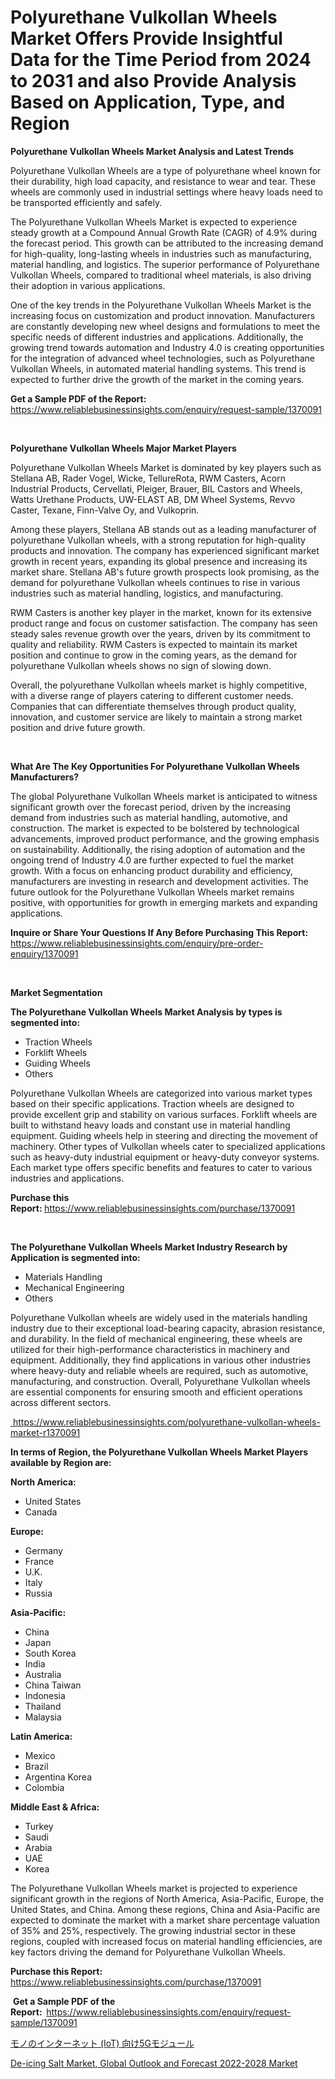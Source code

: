 <p><h1>Polyurethane Vulkollan Wheels Market Offers Provide Insightful Data for the Time Period from 2024 to 2031 and also Provide Analysis Based on Application, Type, and Region</h1></p><p><strong>Polyurethane Vulkollan Wheels Market Analysis and Latest Trends</strong></p>
<p><p>Polyurethane Vulkollan Wheels are a type of polyurethane wheel known for their durability, high load capacity, and resistance to wear and tear. These wheels are commonly used in industrial settings where heavy loads need to be transported efficiently and safely.</p><p>The Polyurethane Vulkollan Wheels Market is expected to experience steady growth at a Compound Annual Growth Rate (CAGR) of 4.9% during the forecast period. This growth can be attributed to the increasing demand for high-quality, long-lasting wheels in industries such as manufacturing, material handling, and logistics. The superior performance of Polyurethane Vulkollan Wheels, compared to traditional wheel materials, is also driving their adoption in various applications.</p><p>One of the key trends in the Polyurethane Vulkollan Wheels Market is the increasing focus on customization and product innovation. Manufacturers are constantly developing new wheel designs and formulations to meet the specific needs of different industries and applications. Additionally, the growing trend towards automation and Industry 4.0 is creating opportunities for the integration of advanced wheel technologies, such as Polyurethane Vulkollan Wheels, in automated material handling systems. This trend is expected to further drive the growth of the market in the coming years.</p></p>
<p><strong>Get a Sample PDF of the Report:&nbsp;</strong> <a href="https://www.reliablebusinessinsights.com/enquiry/request-sample/1370091">https://www.reliablebusinessinsights.com/enquiry/request-sample/1370091</a></p>
<p>&nbsp;</p>
<p><strong>Polyurethane Vulkollan Wheels Major Market Players</strong></p>
<p><p>Polyurethane Vulkollan Wheels Market is dominated by key players such as Stellana AB, Rader Vogel, Wicke, TellureRota, RWM Casters, Acorn Industrial Products, Cervellati, Pleiger, Brauer, BIL Castors and Wheels, Watts Urethane Products, UW-ELAST AB, DM Wheel Systems, Revvo Caster, Texane, Finn-Valve Oy, and Vulkoprin. </p><p>Among these players, Stellana AB stands out as a leading manufacturer of polyurethane Vulkollan wheels, with a strong reputation for high-quality products and innovation. The company has experienced significant market growth in recent years, expanding its global presence and increasing its market share. Stellana AB's future growth prospects look promising, as the demand for polyurethane Vulkollan wheels continues to rise in various industries such as material handling, logistics, and manufacturing.</p><p>RWM Casters is another key player in the market, known for its extensive product range and focus on customer satisfaction. The company has seen steady sales revenue growth over the years, driven by its commitment to quality and reliability. RWM Casters is expected to maintain its market position and continue to grow in the coming years, as the demand for polyurethane Vulkollan wheels shows no sign of slowing down.</p><p>Overall, the polyurethane Vulkollan wheels market is highly competitive, with a diverse range of players catering to different customer needs. Companies that can differentiate themselves through product quality, innovation, and customer service are likely to maintain a strong market position and drive future growth.</p></p>
<p>&nbsp;</p>
<p><strong>What Are The Key Opportunities For Polyurethane Vulkollan Wheels Manufacturers?</strong></p>
<p><p>The global Polyurethane Vulkollan Wheels market is anticipated to witness significant growth over the forecast period, driven by the increasing demand from industries such as material handling, automotive, and construction. The market is expected to be bolstered by technological advancements, improved product performance, and the growing emphasis on sustainability. Additionally, the rising adoption of automation and the ongoing trend of Industry 4.0 are further expected to fuel the market growth. With a focus on enhancing product durability and efficiency, manufacturers are investing in research and development activities. The future outlook for the Polyurethane Vulkollan Wheels market remains positive, with opportunities for growth in emerging markets and expanding applications.</p></p>
<p><strong>Inquire or Share Your Questions If Any Before Purchasing This Report:</strong> <a href="https://www.reliablebusinessinsights.com/enquiry/pre-order-enquiry/1370091">https://www.reliablebusinessinsights.com/enquiry/pre-order-enquiry/1370091</a></p>
<p>&nbsp;</p>
<p><strong>Market Segmentation</strong></p>
<p><strong>The Polyurethane Vulkollan Wheels Market Analysis by types is segmented into:</strong></p>
<p><ul><li>Traction Wheels</li><li>Forklift Wheels</li><li>Guiding Wheels</li><li>Others</li></ul></p>
<p><p>Polyurethane Vulkollan Wheels are categorized into various market types based on their specific applications. Traction wheels are designed to provide excellent grip and stability on various surfaces. Forklift wheels are built to withstand heavy loads and constant use in material handling equipment. Guiding wheels help in steering and directing the movement of machinery. Other types of Vulkollan wheels cater to specialized applications such as heavy-duty industrial equipment or heavy-duty conveyor systems. Each market type offers specific benefits and features to cater to various industries and applications.</p></p>
<p><strong>Purchase this Report:&nbsp;</strong><a href="https://www.reliablebusinessinsights.com/purchase/1370091">https://www.reliablebusinessinsights.com/purchase/1370091</a></p>
<p>&nbsp;</p>
<p><strong>The Polyurethane Vulkollan Wheels Market Industry Research by Application is segmented into:</strong></p>
<p><ul><li>Materials Handling</li><li>Mechanical Engineering</li><li>Others</li></ul></p>
<p><p>Polyurethane Vulkollan wheels are widely used in the materials handling industry due to their exceptional load-bearing capacity, abrasion resistance, and durability. In the field of mechanical engineering, these wheels are utilized for their high-performance characteristics in machinery and equipment. Additionally, they find applications in various other industries where heavy-duty and reliable wheels are required, such as automotive, manufacturing, and construction. Overall, Polyurethane Vulkollan wheels are essential components for ensuring smooth and efficient operations across different sectors.</p></p>
<p><a href="https://www.reliablebusinessinsights.com/polyurethane-vulkollan-wheels-market-r1370091">&nbsp;https://www.reliablebusinessinsights.com/polyurethane-vulkollan-wheels-market-r1370091</a></p>
<p><strong>In terms of Region, the Polyurethane Vulkollan Wheels Market Players available by Region are:</strong></p>
<p>
    <p> <strong> North America: </strong>
        <ul>
            <li>United States</li>
            <li>Canada</li>
        </ul>
        </p> 
    <p> <strong> Europe: </strong>
        <ul>
            <li>Germany</li>
            <li>France</li>
            <li>U.K.</li>
            <li>Italy</li>
            <li>Russia</li>
        </ul>
        </p> 
    <p> <strong> Asia-Pacific: </strong>
        <ul>
            <li>China</li>
            <li>Japan</li>
            <li>South Korea</li>
            <li>India</li>
            <li>Australia</li>
            <li>China Taiwan</li>
            <li>Indonesia</li>
            <li>Thailand</li>
            <li>Malaysia</li>
        </ul>
        </p> 
    <p> <strong> Latin America: </strong>
        <ul>
            <li>Mexico</li>
            <li>Brazil</li>
            <li>Argentina Korea</li>
            <li>Colombia</li>
        </ul>
        </p> 
    <p> <strong> Middle East & Africa: </strong>
        <ul>
            <li>Turkey</li>
            <li>Saudi</li>
            <li>Arabia</li>
            <li>UAE</li>
            <li>Korea</li>
        </ul>
    </p>
    </p>
<p><p>The Polyurethane Vulkollan Wheels market is projected to experience significant growth in the regions of North America, Asia-Pacific, Europe, the United States, and China. Among these regions, China and Asia-Pacific are expected to dominate the market with a market share percentage valuation of 35% and 25%, respectively. The growing industrial sector in these regions, coupled with increased focus on material handling efficiencies, are key factors driving the demand for Polyurethane Vulkollan Wheels.</p></p>
<p><strong>Purchase this Report: </strong><a href="https://www.reliablebusinessinsights.com/purchase/1370091">https://www.reliablebusinessinsights.com/purchase/1370091</a></p>
<p>&nbsp;<strong>Get a Sample PDF of the Report:&nbsp;&nbsp;</strong><a href="https://www.reliablebusinessinsights.com/enquiry/request-sample/1370091">https://www.reliablebusinessinsights.com/enquiry/request-sample/1370091</a></p>
<p><strong></strong></p>
<p><p><a href="https://github.com/decker5351/Market-Research-Report-List-2/blob/main/2783833124300.md">モノのインターネット (IoT) 向け5Gモジュール</a></p><p><a href="https://github.com/ReyesHowell/Market-Research-Report-List-1/blob/main/de-icing-salt-market-global-outlook-and-forecast-2022-2028-market.md">De-icing Salt Market, Global Outlook and Forecast 2022-2028 Market</a></p></p>